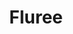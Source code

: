 ---
git: https://github.com/fluree
linkedin: https://linkedin.com/company/fluree-pbc
logohandle: fluree
sort: fluree
title: Fluree
twitter: https://x.com/FlureePBC
website: https://flur.ee/
youtube: https://youtube.com/channel/UCyerylQ7xRK0fyf19OMC5kg
---